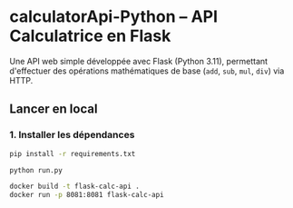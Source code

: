 # calculatorApi-Python – API Calculatrice en Flask

Une API web simple développée avec Flask (Python 3.11), permettant d'effectuer des opérations mathématiques de base (`add`, `sub`, `mul`, `div`) via HTTP.

## Lancer en local

### 1. Installer les dépendances

```bash
pip install -r requirements.txt

python run.py

docker build -t flask-calc-api .
docker run -p 8081:8081 flask-calc-api
